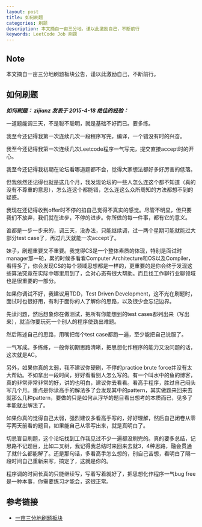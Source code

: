 ```yaml
---
layout: post
title: 如何刷题
categories: 刷题 
description: 本文摘自一亩三分地，谨以此激励自己，不断前行
keywords: LeetCode Job 刷题
---
```


## Note

本文摘自一亩三分地刷题板块公告，谨以此激励自己，不断前行。

## 如何刷题

***如何刷题： zijianz 发表于 2015-4-18 绝佳的经验：***

一道题能调三天，不是聪不聪明，就是基础不好而已。要多练。

我至今还记得我第一次连续几次一段程序写完，编译，一个错没有时的兴奋。

我至今还记得我第一次连续几次Leetcode程序一气写完，提交直接accept时的开心。

我至今还记得我初期在论坛看哪道题都不会，觉得大家想法都好多好厉害的低落。

但我依然还记得也就是这几个月，我发现论坛的一些人怎么连这个都不知道（真的没有不尊重的意思），怎么连这个都能错，怎么连这么众所周知的方法都想不到的疑惑。

我现在还记得收到offer时不停的掐自己觉得不真实的感觉。尽管不明显，但只要我们不放弃，我们就在进步，不停的进步。你所做的每一件事，都有它的意义。

谁都是一步一步来的，调三天，没办法，只能继续调，过一两个星期可能就能过大部分test case了，再过几天就能一次accept了。

妹子，刷题重要又不重要。我觉得CS是一个整体素质的体现，特别是面试时manager那一轮，累的时候多看看Computer Architecture和OS以及Compiler，看得多了，你会发现CS的每个领域思想都是一样的，更重要的是你会终于发现这些算法究竟在实际中哪里用到了，会对心态有很大帮助。而且找工作聊行业聊领域也是很重要的一部分。

如果你调试不好，我建议用TDD，Test Driven Development，这不光在刷题时，面试时也很好用，有利于面你的人了解你的思路，以及很少会忘记边界。

先读问题，然后想象你在做测试，把所有你能想到的test cases都列出来（写出来），就当你要玩死一个别人的程序使劲出难题。

然后陈述自己的思路，用嘴把每个test case都跑一遍，至少能把自己说服了。

一气写成。多练练，一般你初期思路清晰，把思想化作程序的能力又没问题的话，这次就是AC。

另外，如果你真的太弱，我不建议你硬刷，不停的practice brute force并没有太大帮助。不如拿出一段时间，好好看看别人怎么写的。有一个叫水中的鱼的博客，真的非常非常非常的好，讲的也明白，建议你去看看。看高手程序，胜过自己闷头写几个月。重点是你读高手的解法多了会发现其中的pattern，其实做题来回来去就那么几种pattern，要做的只是如何从浮华的题目看出想考的本质而已，见多了本能就出解法了。

如果你真的觉得自己太弱，强烈建议多看高手写的，好好理解，然后自己闭卷从零写两天前看的题目，如果能自己从零写出来，就是真明白了。

切忌盲目刷题，这个论坛找到工作我见过不少一遍都没刷完的。真的要多总结，记思路不记题目，比如二叉树，我记得我总结时来回来去就3，4种思路，融会贯通了就什么都能解了。还是那句话，多看高手怎么想的，别自己苦想，看明白了隔一段时间自己重新来写，搞定了，这就是你的。

程序调的时间长真的只能继续写，写着写着就好了，把思想化作程序一气bug free是一种本事，你需要练习才能会，这很正常。

## 参考链接

* [一亩三分地刷题板块](http://www.1point3acres.com/bbs/forum-84-1.html)